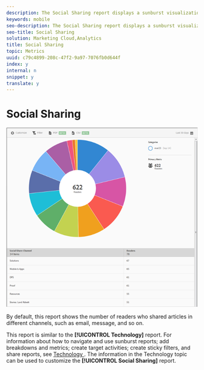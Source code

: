 ```yaml
---
description: The Social Sharing report displays a sunburst visualization for your existing data. This report is available to Digital Publishing Solutions (DPS) customers only.
keywords: mobile
seo-description: The Social Sharing report displays a sunburst visualization for your existing data. This report is available to Digital Publishing Solutions (DPS) customers only.
seo-title: Social Sharing
solution: Marketing Cloud,Analytics
title: Social Sharing
topic: Metrics
uuid: c79c4899-208c-47f2-9a97-7076fb0d644f
index: y
internal: n
snippet: y
translate: y
---
```


# Social Sharing

![](assets/dps_social_share.png) 

By default, this report shows the number of readers who shared articles in different channels, such as email, message, and so on. 

This report is similar to the **[!UICONTROL  Technology]** report. For information about how to navigate and use sunburst reports; add breakdowns and metrics; create target activities; create sticky filters, and share reports, see [ Technology ](../usage/reports_technology.md#concept_FA595B66323E47AE8EC785D2184F2951). The information in the Technology topic can be used to customize the **[!UICONTROL  Social Sharing]** report. 
